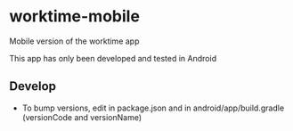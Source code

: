 # worktime-mobile
Mobile version of the worktime app

This app has only been developed and tested in Android

## Develop
* To bump versions, edit in package.json and in android/app/build.gradle (versionCode and versionName)
